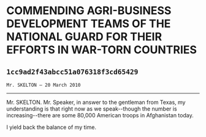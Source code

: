 # COMMENDING AGRI-BUSINESS DEVELOPMENT TEAMS OF THE NATIONAL GUARD FOR  THEIR EFFORTS IN WAR-TORN COUNTRIES
## `1cc9ad2f43abcc51a076318f3cd65429`
`Mr. SKELTON — 20 March 2010`

---


Mr. SKELTON. Mr. Speaker, in answer to the gentleman from Texas, my 
understanding is that right now as we speak--though the number is 
increasing--there are some 80,000 American troops in Afghanistan today.

I yield back the balance of my time.
